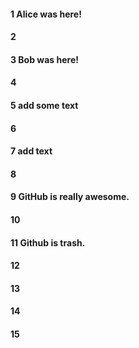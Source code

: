 #### 1 Alice was here!
#### 2
#### 3 Bob was here!
#### 4
#### 5 add some text
#### 6
#### 7 add text
#### 8
#### 9 GitHub is really awesome.
#### 10
#### 11 Github is trash.
#### 12
#### 13
#### 14
#### 15
